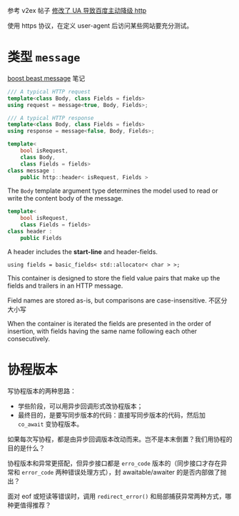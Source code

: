 参考 v2ex 帖子 [修改了 UA 导致百度主动降级 http](https://www.v2ex.com/t/648384)

使用 https 协议，在定义 user-agent 后访问某些网站要充分测试。

# 类型 `message`

[boost beast message][message] 笔记

```cpp
/// A typical HTTP request
template<class Body, class Fields = fields>
using request = message<true, Body, Fields>;

/// A typical HTTP response
template<class Body, class Fields = fields>
using response = message<false, Body, Fields>;
```


```cpp
template<
    bool isRequest,
    class Body,
    class Fields = fields>
class message :
    public http::header< isRequest, Fields >

```

The `Body` template argument type determines the model used to read or write the content body of the message.


```cpp
template<
    bool isRequest,
    class Fields = fields>
class header :
    public Fields
```

A header includes the **start-line** and header-fields.

`using fields = basic_fields< std::allocator< char > >;`

This container is designed to store the field value pairs that make up the fields and trailers in an HTTP message. 

Field names are stored as-is, but comparisons are case-insensitive. 不区分大小写

When the container is iterated the fields are presented in the order of insertion, with fields having the same name following each other consecutively. 

# 协程版本

写协程版本的两种思路：

- 学些阶段，可以用异步回调形式改协程版本；
- 最终目的，是要写同步版本的代码：直接写同步版本的代码，然后加 `co_await` 变协程版本。

如果每次写协程，都是由异步回调版本改动而来。岂不是本末倒置？我们用协程的目的是什么？

协程版本和异常更搭配，但异步接口都是 `erro_code` 版本的（同步接口才存在异常和 `error_code` 两种错误处理方式），封 awaitable/awaiter 的是否内部做了抛出？

面对 eof 或短读等错误时，调用 `redirect_error()` 和局部捕获异常两种方式，哪种更值得推荐？


[message]:https://www.boost.org/doc/libs/develop/libs/beast/doc/html/beast/using_http/message_containers.html